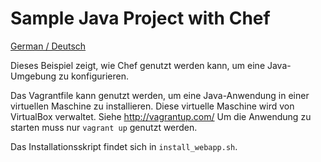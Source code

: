 Sample Java Project with Chef
=============================

[German / Deutsch](LIESMICH.md)

Dieses Beispiel zeigt, wie Chef genutzt werden kann, um eine Java-Umgebung zu konfigurieren.

Das Vagrantfile kann genutzt werden, um eine Java-Anwendung in einer
virtuellen Maschine zu installieren. Diese virtuelle Maschine wird von
VirtualBox verwaltet. Siehe http://vagrantup.com/  Um die Anwendung zu
starten muss nur `vagrant up` genutzt werden.

Das Installationsskript findet sich in `install_webapp.sh`.

